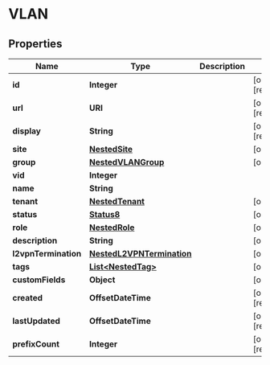 

# VLAN


## Properties

| Name | Type | Description | Notes |
|------------ | ------------- | ------------- | -------------|
|**id** | **Integer** |  |  [optional] [readonly] |
|**url** | **URI** |  |  [optional] [readonly] |
|**display** | **String** |  |  [optional] [readonly] |
|**site** | [**NestedSite**](NestedSite.md) |  |  [optional] |
|**group** | [**NestedVLANGroup**](NestedVLANGroup.md) |  |  [optional] |
|**vid** | **Integer** |  |  |
|**name** | **String** |  |  |
|**tenant** | [**NestedTenant**](NestedTenant.md) |  |  [optional] |
|**status** | [**Status8**](Status8.md) |  |  [optional] |
|**role** | [**NestedRole**](NestedRole.md) |  |  [optional] |
|**description** | **String** |  |  [optional] |
|**l2vpnTermination** | [**NestedL2VPNTermination**](NestedL2VPNTermination.md) |  |  [optional] |
|**tags** | [**List&lt;NestedTag&gt;**](NestedTag.md) |  |  [optional] |
|**customFields** | **Object** |  |  [optional] |
|**created** | **OffsetDateTime** |  |  [optional] [readonly] |
|**lastUpdated** | **OffsetDateTime** |  |  [optional] [readonly] |
|**prefixCount** | **Integer** |  |  [optional] [readonly] |



